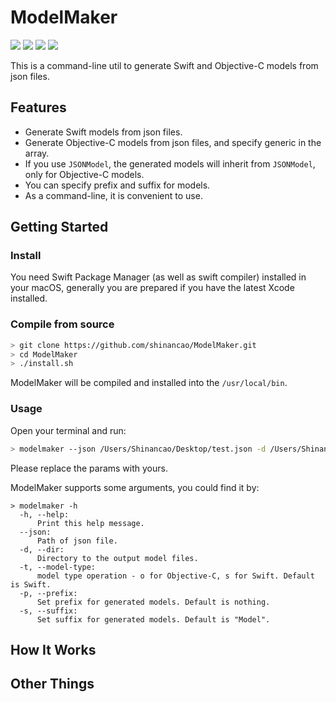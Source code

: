 # ModelMaker

<a href="https://travis-ci.org/shinancao/ModelMaker"><img src="https://img.shields.io/travis/shinancao/ModelMaker/master.svg"></a>
<a href="https://swift.org/package-manager/"><img src="https://img.shields.io/badge/swift-4.0-brightgreen.svg"/></a>
<a href="https://swift.org/package-manager/"><img src="https://img.shields.io/badge/SPM-ready-orange.svg"></a>
<a href="https://swift.org/package-manager/"><img src="https://img.shields.io/badge/platform-macos%20|%20Linux-blue.svg"/></a>

This is a command-line util to generate Swift and Objective-C models from json files.

## Features

* Generate Swift models from json files.
* Generate Objective-C models from json files, and specify generic in the array.
* If you use `JSONModel`, the generated models will inherit from `JSONModel`, only for Objective-C models.
* You can specify prefix and suffix for models.
* As a command-line, it is convenient to use.

## Getting Started

### Install

You need Swift Package Manager (as well as swift compiler) installed in your macOS, generally you are prepared if you have the latest Xcode installed.

### Compile from source

```bash
> git clone https://github.com/shinancao/ModelMaker.git
> cd ModelMaker
> ./install.sh
```

ModelMaker will be compiled and installed into the `/usr/local/bin`.

### Usage

Open your terminal and run:

```bash
> modelmaker --json /Users/Shinancao/Desktop/test.json -d /Users/Shinancao/Desktop/modelFiles -t o
```
Please replace the params with yours.

ModelMaker supports some arguments, you could find it by:

```shell
> modelmaker -h
  -h, --help:
      Print this help message.
  --json:
      Path of json file.
  -d, --dir:
      Directory to the output model files.
  -t, --model-type:
      model type operation - o for Objective-C, s for Swift. Default is Swift.
  -p, --prefix:
      Set prefix for generated models. Default is nothing.
  -s, --suffix:
      Set suffix for generated models. Default is "Model".
```

## How It Works



## Other Things

